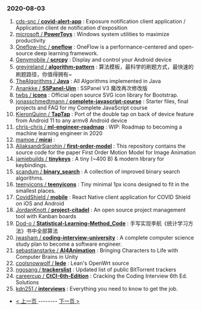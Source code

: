 ### 2020-08-03 
1. [
        cds-snc /
**covid-alert-app**](https://github.com/cds-snc/covid-alert-app) : Exposure notification client application / Application client de notification d'exposition
1. [
        microsoft /
**PowerToys**](https://github.com/microsoft/PowerToys) : Windows system utilities to maximize productivity
1. [
        Oneflow-Inc /
**oneflow**](https://github.com/Oneflow-Inc/oneflow) : OneFlow is a performance-centered and open-source deep learning framework.
1. [
        Genymobile /
**scrcpy**](https://github.com/Genymobile/scrcpy) : Display and control your Android device
1. [
        greyireland /
**algorithm-pattern**](https://github.com/greyireland/algorithm-pattern) : 算法模板，最科学的刷题方式，最快速的刷题路径，你值得拥有~
1. [
        TheAlgorithms /
**Java**](https://github.com/TheAlgorithms/Java) : All Algorithms implemented in Java
1. [
        Anankke /
**SSPanel-Uim**](https://github.com/Anankke/SSPanel-Uim) : SSPanel V3 魔改再次修改版
1. [
        twbs /
**icons**](https://github.com/twbs/icons) : Official open source SVG icon library for Bootstrap.
1. [
        jonasschmedtmann /
**complete-javascript-course**](https://github.com/jonasschmedtmann/complete-javascript-course) : Starter files, final projects and FAQ for my Complete JavaScript course
1. [
        KieronQuinn /
**TapTap**](https://github.com/KieronQuinn/TapTap) : Port of the double tap on back of device feature from Android 11 to any armv8 Android device
1. [
        chris-chris /
**ml-engineer-roadmap**](https://github.com/chris-chris/ml-engineer-roadmap) : WIP: Roadmap to becoming a machine learning engineer in 2020
1. [
        mamoe /
**mirai**](https://github.com/mamoe/mirai) : 
1. [
        AliaksandrSiarohin /
**first-order-model**](https://github.com/AliaksandrSiarohin/first-order-model) : This repository contains the source code for the paper First Order Motion Model for Image Animation
1. [
        jamiebuilds /
**tinykeys**](https://github.com/jamiebuilds/tinykeys) : A tiny (~400 B) & modern library for keybindings.
1. [
        scandum /
**binary_search**](https://github.com/scandum/binary_search) : A collection of improved binary search algorithms.
1. [
        teenyicons /
**teenyicons**](https://github.com/teenyicons/teenyicons) : Tiny minimal 1px icons designed to fit in the smallest places.
1. [
        CovidShield /
**mobile**](https://github.com/CovidShield/mobile) : React Native client application for COVID Shield on iOS and Android
1. [
        JordanKnott /
**project-citadel**](https://github.com/JordanKnott/project-citadel) : An open source project management tool with Kanban boards
1. [
        Dod-o /
**Statistical-Learning-Method_Code**](https://github.com/Dod-o/Statistical-Learning-Method_Code) : 手写实现李航《统计学习方法》书中全部算法
1. [
        jwasham /
**coding-interview-university**](https://github.com/jwasham/coding-interview-university) : A complete computer science study plan to become a software engineer.
1. [
        sebastianstarke /
**AI4Animation**](https://github.com/sebastianstarke/AI4Animation) : Bringing Characters to Life with Computer Brains in Unity
1. [
        coolsnowwolf /
**lede**](https://github.com/coolsnowwolf/lede) : Lean's OpenWrt source
1. [
        ngosang /
**trackerslist**](https://github.com/ngosang/trackerslist) : Updated list of public BitTorrent trackers
1. [
        careercup /
**CtCI-6th-Edition**](https://github.com/careercup/CtCI-6th-Edition) : Cracking the Coding Interview 6th Ed. Solutions
1. [
        kdn251 /
**interviews**](https://github.com/kdn251/interviews) : Everything you need to know to get the job. 

- [ < 上一页 ](https://github.com/able8/github-trending-daily-record/blob/master/2020-08-02.md) -------- [ 下一页 > ](https://github.com/able8/github-trending-daily-record/blob/master/2020-08-04.md)
